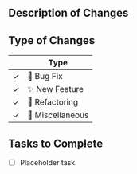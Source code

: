 ## Description of Changes

<!-- Give a brief description of what this pull request aims to accomplish
including any issues it may or may not reference -->

## Type of Changes

<!-- Select the type of changes that this pull request includes -->

|     | Type                   |
|-----|------------------------|
| ✓   | :bug: Bug Fix          |
| ✓   | :sparkles: New Feature |
| ✓   | :hammer: Refactoring   |
| ✓   | :memo: Miscellaneous   |

## Tasks to Complete

<!-- Give a list of tasks which need to be completed for this pull request -->

- [ ] Placeholder task.
